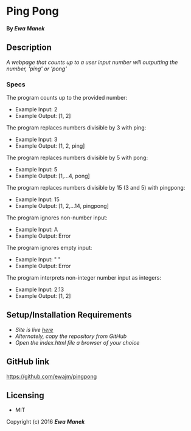# Ping Pong

#### By _Ewa Manek_

## Description

_A webpage that counts up to a user input number will outputting the number, 'ping' or 'pong'_

### Specs

The program counts up to the provided number:
* Example Input: 2
* Example Output: [1, 2]

The program replaces numbers divisible by 3 with ping:
* Example Input: 3
* Example Output: [1, 2, ping]

The program replaces numbers divisible by 5 with pong:
* Example Input: 5
* Example Output: [1,...4, pong]

The program replaces numbers divisible by 15 (3 and 5) with pingpong:
* Example Input: 15
* Example Output: [1, 2,...14, pingpong]

The program ignores non-number input:
* Example Input: A
* Example Output: Error

The program ignores empty input:
* Example Input: " "
* Example Output: Error

The program interprets non-integer number input as integers:
* Example Input: 2.13
* Example Output: [1, 2]

## Setup/Installation Requirements

* _Site is live [here](http://ewajm.github.io/pingpong/)_
* _Alternately, copy the repository from GitHub_
* _Open the index.html file a browser of your choice_

## GitHub link

https://github.com/ewajm/pingpong

## Licensing

* MIT

Copyright (c) 2016 **_Ewa Manek_**
